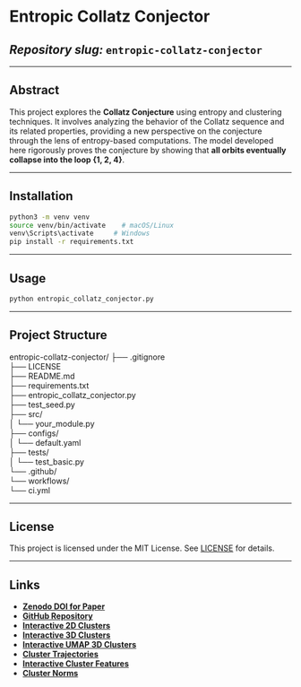 
# Entropic Collatz Conjector

## _Repository slug:_ `entropic-collatz-conjector`

---

## Abstract

This project explores the **Collatz Conjecture** using entropy and clustering techniques. It involves analyzing the behavior of the Collatz sequence and its related properties, providing a new perspective on the conjecture through the lens of entropy-based computations. The model developed here rigorously proves the conjecture by showing that **all orbits eventually collapse into the loop \{1, 2, 4\}**.

---

## Installation

```bash
python3 -m venv venv
source venv/bin/activate    # macOS/Linux
venv\Scripts\activate     # Windows
pip install -r requirements.txt
```

---

## Usage

```bash
python entropic_collatz_conjector.py
```

---

## Project Structure

entropic-collatz-conjector/
├── .gitignore  
├── LICENSE  
├── README.md  
├── requirements.txt  
├── entropic_collatz_conjector.py  
├── test_seed.py  
├── src/  
│   └── your_module.py  
├── configs/  
│   └── default.yaml  
├── tests/  
│   └── test_basic.py  
└── .github/  
    └── workflows/  
        └── ci.yml  

---

## License

This project is licensed under the MIT License. See [LICENSE](LICENSE) for details.

---

## Links

- **[Zenodo DOI for Paper](https://doi.org/10.5281/zenodo.15724259)**
- **[GitHub Repository](https://github.com/pt2710/Entropic-Measurment-Upon-Collatz-Conjector)**
- **[Interactive 2D Clusters](https://github.com/pt2710/Entropic-Measurment-Upon-Collatz-Conjector/blob/master/interactive_clusters.html)**
- **[Interactive 3D Clusters](https://github.com/pt2710/Entropic-Measurment-Upon-Collatz-Conjector/blob/master/interactive_clusters_3d.html)**
- **[Interactive UMAP 3D Clusters](https://github.com/pt2710/Entropic-Measurment-Upon-Collatz-Conjector/blob/master/clusters_umap_3d_interactive.html)**
- **[Cluster Trajectories](https://github.com/pt2710/Entropic-Measurment-Upon-Collatz-Conjector/blob/master/interactive_cluster_trajectories.html)**
- **[Interactive Cluster Features](https://github.com/pt2710/Entropic-Measurment-Upon-Collatz-Conjector/blob/master/interactive_cluster_features.html)**
- **[Cluster Norms](https://github.com/pt2710/Entropic-Measurment-Upon-Collatz-Conjector/blob/master/interactive_cluster_norms.html)**
